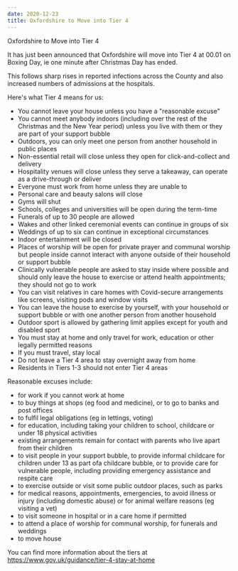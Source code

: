 ```yaml
---
date: 2020-12-23
title: Oxfordshire to Move into Tier 4
---
```

Oxfordshire to Move into Tier 4

It has just been announced that Oxfordshire will move into Tier 4 at 00.01 on Boxing Day, ie one minute after Christmas Day has ended.

This follows sharp rises in reported infections across the County and also increased numbers of admissions at the hospitals. 

Here's what Tier 4 means for us:

 * You cannot leave your house unless you have a "reasonable excuse"
 * You cannot meet anybody indoors (including over the rest of the Christmas and the New Year period) unless you live with them or they are part of your support bubble
 * Outdoors, you can only meet one person from another household in public places 
 * Non-essential retail will close unless they open for click-and-collect and delivery
 * Hospitality venues will close unless they serve a takeaway, can operate as a drive-through or deliver
 * Everyone must work from home unless they are unable to 
 * Personal care and beauty salons will close
 * Gyms will shut 
 * Schools, colleges and universities will be open during the term-time
 * Funerals of up to 30 people are allowed 
 * Wakes and other linked ceremonial events can continue in groups of six
 * Weddings of up to six can continue in exceptional circumstances
 * Indoor entertainment will be closed 
 * Places of worship will be open for private prayer and communal worship but people inside cannot interact with anyone outside of their household or support bubble
 * Clinically vulnerable people are asked to stay inside where possible and should only leave the house to exercise or attend health appointments; they should not go to work
 * You can visit relatives in care homes with Covid-secure arrangements like screens, visiting pods and window visits 
 * You can leave the house to exercise by yourself, with your household or support bubble or with one another person from another household
 * Outdoor sport is allowed by gathering limit applies except for youth and disabled sport 
 * You must stay at home and only travel for work, education or other legally permitted reasons
 * If you must travel, stay local 
 * Do not leave a Tier 4 area to stay overnight away from home
 * Residents in Tiers 1-3 should not enter Tier 4 areas 

Reasonable excuses include: 

 * for work if you cannot work at home
 * to buy things at shops (eg food and medicine), or to go to banks and post offices
 * to fulfil legal obligations (eg in lettings, voting)
 * for education, including taking your children to school, childcare or under 18 physical activities
 * existing arrangements remain for contact with parents who live apart from their children
 * to visit people in your support bubble, to provide informal childcare for children under 13 as part ofa  childcare bubble, or to provide care for vulnerable people, including providing emergency assistance and respite care
 * to exercise outside or visit some public outdoor places, such as parks
 * for medical reasons, appointments, emergencies, to avoid illness or injury (including domestic abuse) or for animal welfare reasons (eg visiting a vet)
 * to visit someone in hospital or in a care home if permitted
 * to attend a place of worship for communal worship, for funerals and weddings
 * to move house


You can find more information about the tiers at https://www.gov.uk/guidance/tier-4-stay-at-home
